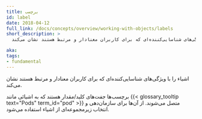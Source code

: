 ```yaml
---
title: برچسب
id: label
date: 2018-04-12
full_link: /docs/concepts/overview/working-with-objects/labels
short_description: >
  اشیاء را با ویژگی‌های شناسایی‌کننده‌ای که برای کاربران معنادار و مرتبط هستند نشان می‌کند.

aka: 
tags:
- fundamental
---
```

 اشیاء را با ویژگی‌های شناسایی‌کننده‌ای که برای کاربران معنادار و مرتبط هستند نشان می‌کند.

<!--more--> 

برچسب‌ها جفت‌های کلید/مقدار هستند که به اشیائی مانند {{< glossary_tooltip text="Pods" term_id="pod" >}} متصل می‌شوند. از آن‌ها برای سازمان‌دهی و انتخاب زیرمجموعه‌ای از اشیاء استفاده می‌شود.
